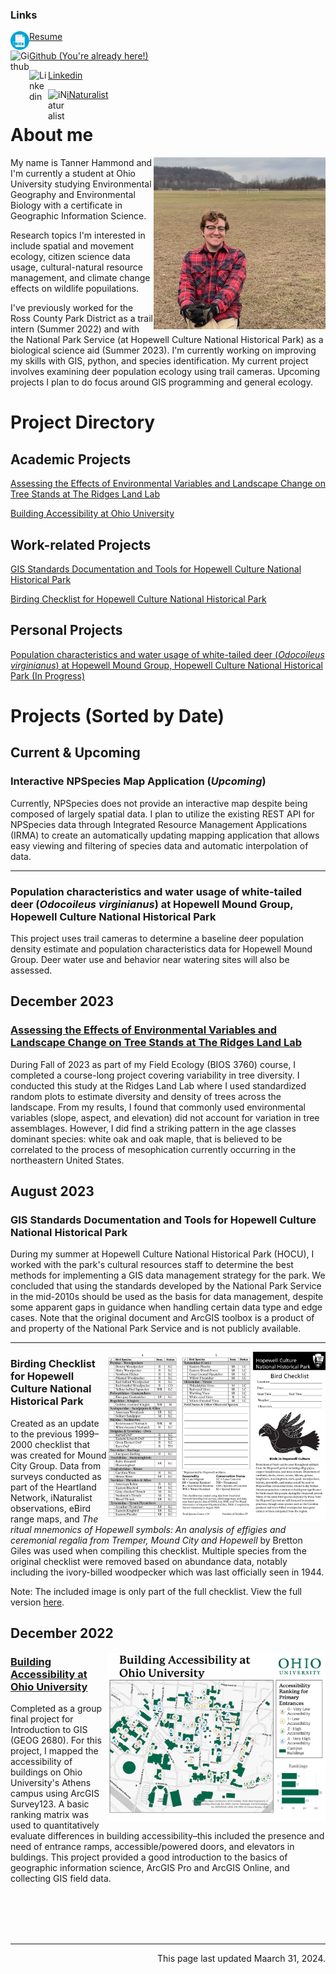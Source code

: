 ### Links
<img align="left" src="https://github.com/oxyppgyn/Portfolio/blob/main/Images/Resume.png" width="30"/> [Resume](https://github.com/oxyppgyn/Portfolio/blob/main/Resume%20-%20Hammond%2C%20Tanner.pdf)

<img align="left" src="https://upload.wikimedia.org/wikipedia/commons/thumb/a/ae/Github-desktop-logo-symbol.svg/1200px-Github-desktop-logo-symbol.svg.png" alt="Github" width="30"/> [Github (You're already here!)](https://github.com/oxyppgyn/Portfolio/edit/main/README.md)

<img align="left" src="https://upload.wikimedia.org/wikipedia/commons/thumb/c/ca/LinkedIn_logo_initials.png/800px-LinkedIn_logo_initials.png" alt="Linkedin" width="30"/> [Linkedin](https://www.linkedin.com/in/tannerkhfyg/)  

<img align="left" src="https://upload.wikimedia.org/wikipedia/en/7/76/INaturalist_logo.png" alt="iNaturalist" width="30"/> [iNaturalist](https://www.inaturalist.org/people/5752149)

# About me
<img align="right" src="https://github.com/oxyppgyn/Portfolio/blob/main/Images/Self.png" alt="Me :)" width="275"/>
<p>My name is Tanner Hammond and I'm currently a student at Ohio University studying Environmental Geography and Environmental Biology with a certificate in Geographic Information Science.</p>
<p>Research topics I'm interested in include spatial and movement ecology, citizen science data usage, cultural-natural resource management, and climate change effects on wildlife popuilations.</p>
<p>I've previously worked for the Ross County Park District as a trail intern (Summer 2022) and with the National Park Service (at Hopewell Culture National Historical Park) as a biological science aid (Summer 2023). I'm currently working on improving my skills with GIS, python, and species identification. My current project involves examining deer population ecology using trail cameras. Upcoming projects I plan to do focus around GIS programming and general ecology. <p/>

# Project Directory
## Academic Projects

[Assessing the Effects of Environmental Variables and Landscape Change on Tree Stands at The Ridges Land Lab](https://github.com/oxyppgyn/Portfolio#assessing-the-effects-of-environmental-variables-and-landscape-change-on-tree-stands-at-the-ridges-land-lab)

[Building Accessibility at Ohio University](https://github.com/oxyppgyn/Portfolio#building-accessibility-at-ohio-university)

## Work-related Projects
[GIS Standards Documentation and Tools for Hopewell Culture National Historical Park](https://github.com/oxyppgyn/Portfolio#gis-standards-documentation-and-tools-for-hopewell-culture-national-historical-park)

[Birding Checklist for Hopewell Culture National Historical Park](https://github.com/oxyppgyn/Portfolio#birding-checklist-for-hopewell-culture-national-historical-park)

## Personal Projects
[Population characteristics and water usage of white-tailed deer (_Odocoileus virginianus_) at Hopewell Mound Group, Hopewell Culture National Historical Park (In Progress)](https://github.com/oxyppgyn/Portfolio/blob/main/README.md#population-characteristics-and-water-usage-of-white-tailed-deer-odocoileus-virginianus-at-hopewell-mound-group-hopewell-culture-national-historical-park)

# Projects (Sorted by Date)
## Current & Upcoming
### Interactive NPSpecies Map Application (_Upcoming_)
Currently, NPSpecies does not provide an interactive map despite being composed of largely spatial data. I plan to utilize the existing REST API for NPSpecies data through Integrated Resource Management Applications (IRMA) to create an automatically updating mapping application that allows easy viewing and filtering of species data and automatic interpolation of data.

---

### Population characteristics and water usage of white-tailed deer (_Odocoileus virginianus_) at Hopewell Mound Group, Hopewell Culture National Historical Park
This project uses trail cameras to determine a baseline deer population density estimate and population characteristics data for Hopewell Mound Group. Deer water use and behavior near watering sites will also be assessed.


## December 2023
### <a href="https://github.com/oxyppgyn/FEco-Proj-2023/tree/main">Assessing the Effects of Environmental Variables and Landscape Change on Tree Stands at The Ridges Land Lab</a>
<p> During Fall of 2023 as part of my Field Ecology (BIOS 3760) course, I completed a course-long project covering variability in tree diversity. I conducted this study at the Ridges Land Lab where I used standardized random plots to estimate diversity and density of trees across the landscape. From my results, I found that commonly used environmental variables (slope, aspect, and elevation) did not account for variation in tree assemblages. However, I did find a striking pattern in the age classes dominant species: white oak and oak maple, that is believed to be correlated to the process of mesophication currently occurring in the northeastern United States.


## August 2023
### GIS Standards Documentation and Tools for Hopewell Culture National Historical Park
<p>During my summer at Hopewell Culture National Historical Park (HOCU), I worked with the park's cultural resources staff to determine the best methods for implementing a GIS data management strategy for the park. We concluded that using the standards developed by the National Park Service in the mid-2010s should be used as the basis for data management, despite some apparent gaps in guidance when handling certain data type and edge cases. Note that the original document and ArcGIS toolbox is a product of and property of the National Park Service and is not publicly available.

---

<img align="right" src="https://github.com/oxyppgyn/Portfolio/blob/main/Images/HOCU%20Birding%20Checklist-1.png?raw=true"  width="350"/>

### Birding Checklist for Hopewell Culture National Historical Park
Created as an update to the previous 1999–2000 checklist that was created for Mound City Group. Data from surveys conducted as part of the Heartland Network, iNaturalist observations, eBird range maps, and _The ritual mnemonics of Hopewell symbols: An analysis of effigies and ceremonial regalia from Tremper, Mound City and Hopewell_ by Bretton Giles was used when compiling this checklist. Multiple species from the original checklist were removed based on abundance data, notably including the ivory-billed woodpecker which was last officially seen in 1944.

Note: The included image is only part of the full checklist. View the full version [here](https://github.com/oxyppgyn/Portfolio/blob/main/Images/HOCU%20Birding%20Checklist.pdf). 



## December 2022
<img align="right" src="https://github.com/oxyppgyn/Building-Accessibility-OU/blob/main/Building%20Accessibility%20at%20Ohio%20University.jpg?raw=true"  width="350"/>

### <a href="https://github.com/oxyppgyn/Building-Accessibility-OU">Building Accessibility at Ohio University</a>
<p>Completed as a group final project for Introduction to GIS (GEOG 2680). For this project, I mapped the accessibility of buildings on Ohio University's Athens campus using ArcGIS Survey123. A basic ranking matrix was used to quantitatively evaluate differences in building accessibility–this included the presence and need of entrance ramps, accessible/powered doors, and elevators in buldings. This project provided a good introduction to the basics of geographic information science, ArcGIS Pro and ArcGIS Online, and collecting GIS field data.<p/>

<br>

<br>

<br>

<br>

---
<p align="right"> This page last updated Maarch 31, 2024.

